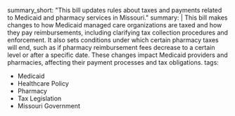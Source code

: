 summary_short: "This bill updates rules about taxes and payments related to Medicaid and pharmacy services in Missouri."
summary: |
  This bill makes changes to how Medicaid managed care organizations are taxed and how they pay reimbursements, including clarifying tax collection procedures and enforcement. It also sets conditions under which certain pharmacy taxes will end, such as if pharmacy reimbursement fees decrease to a certain level or after a specific date. These changes impact Medicaid providers and pharmacies, affecting their payment processes and tax obligations.
tags:
  - Medicaid
  - Healthcare Policy
  - Pharmacy
  - Tax Legislation
  - Missouri Government
